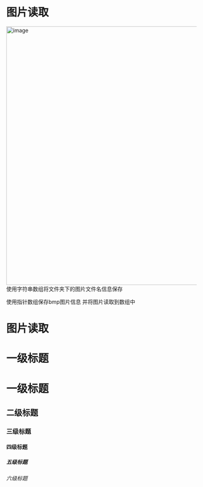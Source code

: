 # 图片读取
<img width="683" alt="image" src="https://github.com/Yang-xinzhe/C-program-jiugongge/assets/77601178/250b5486-05ab-40e9-8616-6449c45385ce">  
使用字符串数组将文件夹下的图片文件名信息保存

使用指针数组保存bmp图片信息 并将图片读取到数组中

# 图片读取 
# 一级标题  
# 一级标题  
## 二级标题
### 三级标题
#### 四级标题
##### 五级标题
###### 六级标题
